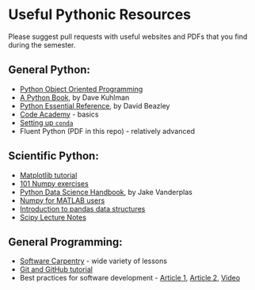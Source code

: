 # Useful Pythonic Resources
Please suggest pull requests with useful websites and PDFs that you find during the semester.

## General Python:
- [Python Object Oriented Programming](http://blog.thedigitalcatonline.com/blog/2014/08/20/python-3-oop-part-1-objects-and-types/)
- [A Python Book](http://www.davekuhlman.org/python_book_01.html), by Dave Kuhlman
- [Python Essential Reference](http://www.bogotobogo.com/python/files/pytut/Python%20Essential%20Reference,%20Fourth%20Edition%20(2009).pdf), by David Beazley
- [Code Academy](https://www.codecademy.com/learn/learn-python) - basics
- [Setting up `conda`](https://conda.io/docs/user-guide/getting-started.html)
- Fluent Python (PDF in this repo) - relatively advanced

## Scientific Python:
- [Matplotlib tutorial](https://realpython.com/blog/python/python-matplotlib-guide/)
- [101 Numpy exercises](https://www.machinelearningplus.com/101-numpy-exercises-python/)
- [Python Data Science Handbook](https://jakevdp.github.io/PythonDataScienceHandbook), by Jake Vanderplas
- [Numpy for MATLAB users](https://docs.scipy.org/doc/numpy-dev/user/numpy-for-matlab-users.html)
- [Introduction to pandas data structures](http://pandas.pydata.org/pandas-docs/stable/dsintro.html)
- [Scipy Lecture Notes](http://www.scipy-lectures.org/)

## General Programming:
- [Software Carpentry](https://software-carpentry.org/lessons/) - wide variety of lessons
- [Git and GitHub tutorial](https://product.hubspot.com/blog/git-and-github-tutorial-for-beginners)
- Best practices for software development - [Article 1](http://journals.plos.org/plosbiology/article?id=10.1371/journal.pbio.1001745), [Article 2](http://journals.plos.org/ploscompbiol/article?id=10.1371/journal.pcbi.1005510), [Video](https://www.youtube.com/watch?v=wkboQuY8Tjg&t=550s)
